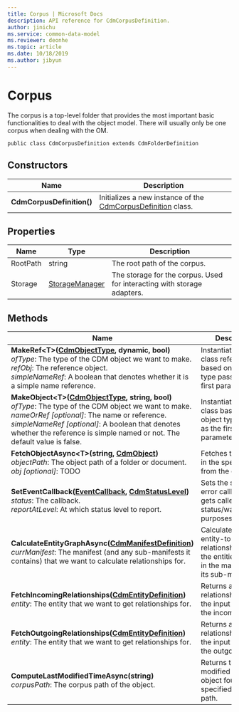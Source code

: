 ```yaml
---
title: Corpus | Microsoft Docs
description: API reference for CdmCorpusDefinition.
author: jinichu
ms.service: common-data-model
ms.reviewer: deonhe 
ms.topic: article
ms.date: 10/18/2019
ms.author: jibyun
---
```


# Corpus

The corpus is a top-level folder that provides the most important basic functionalities to deal with the object model. There will usually only be one corpus when dealing with the OM.

```
public class CdmCorpusDefinition extends CdmFolderDefinition
```

## Constructors
|Name|Description|
|---|---|
|**CdmCorpusDefinition()**|Initializes a new instance of the [CdmCorpusDefinition](corpus.md) class.|

## Properties
|Name|Type|Description|
|---|---|---|
|RootPath|string|The root path of the corpus.|
|Storage|[StorageManager](../storage/storagemanager.md)|The storage for the corpus. Used for interacting with storage adapters.|

## Methods
|Name|Description|Return Type|
|---|---|---|
|**MakeRef\<T>([CdmObjectType](objecttype.md), dynamic, bool)**<br/>*ofType*: The type of the CDM object we want to make. <br/>*refObj*: The reference object. <br/> *simpleNameRef*: A boolean that denotes whether it is a simple name reference.	| Instantiates an OM class reference based on the object type passed as the first parameter.|T, where T : [CdmObjectReference](cdmobjectreference.md)|
|**MakeObject\<T>([CdmObjectType](objecttype.md), string, bool)**<br/>*ofType*: The type of the CDM object we want to make. <br/>*nameOrRef [optional]*: The name or reference.<br/>*simpleNameRef [optional]*: A boolean that denotes whether the reference is simple named or not. The default value is false.| Instantiates an OM class based on the object type passed as the first parameter.|T, where T : [CdmObject](cdmobject.md)|
|**FetchObjectAsync\<T>(string, [CdmObject](cdmobject.md))**<br/>*objectPath*: The object path of a folder or document.<br/>*obj [optional]*: TODO | Fetches the object in the specified path from the corpus.|Task\<T>|
|**SetEventCallback([EventCallback](../utilities/callback.md), [CdmStatusLevel](statuslevel.md))**<br/>*status*: The callback. <br/>*reportAtLevel*: At which status level to report.| Sets the status and error callback that gets called for status/warning/error purposes.|void|
|**CalculateEntityGraphAsync([CdmManifestDefinition](manifest.md))**<br/>*currManifest*: The manifest (and any sub-manifests it contains) that we want to calculate relationships for.|Calculates the entity-to-entity relationships for all the entities present in the manifest and its sub-manifests.|Task|
|**FetchIncomingRelationships([CdmEntityDefinition](entity.md))**<br/>*entity*: The entity that we want to get relationships for.|Returns a list of relationships where the input entity is the incoming entity.|List\<[CdmE2ERelationship](e2erelationship.md)>|
|**FetchOutgoingRelationships([CdmEntityDefinition](entity.md))**<br/>*entity*: The entity that we want to get relationships for.|Returns a list of relationships where the input entity is the outgoing entity.|List\<[CdmE2ERelationship](e2erelationship.md)>|
|**ComputeLastModifiedTimeAsync(string)**<br>*corpusPath*: The corpus path of the object.|Returns the last modified time of the object found at the specified corpus path.|Task\<DateTimeOffset?>|
